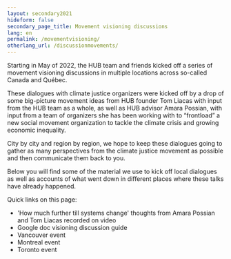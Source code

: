 ```yaml
---
layout: secondary2021
hideform: false
secondary_page_title: Movement visioning discussions
lang: en
permalink: /movementvisioning/
otherlang_url: /discussionmovements/
---
```

Starting in May of 2022, the HUB team and friends kicked off a series of movement visioning discussions in multiple locations across so-called Canada and Québec. 

These dialogues with climate justice organizers were kicked off by a drop of some big-picture movement ideas from HUB founder Tom Liacas with input from the HUB team as a whole, as well as HUB advisor Amara Possian, with input from a team of organizers she has been working with to “frontload” a new social movement organization to tackle the climate crisis and growing economic inequality. 

City by city and region by region, we hope to keep these dialogues going to gather as many perspectives from the climate justice movement as possible and then communicate them back to you.

Below you will find some of the material we use to kick off local dialogues as well as accounts of what went down in different places where these talks have already happened.

Quick links on this page:

* 'How much further till systems change' thoughts from Amara Possian and Tom Liacas recorded on video
* Google doc visioning discussion guide
* Vancouver event
* Montreal event
* Toronto event